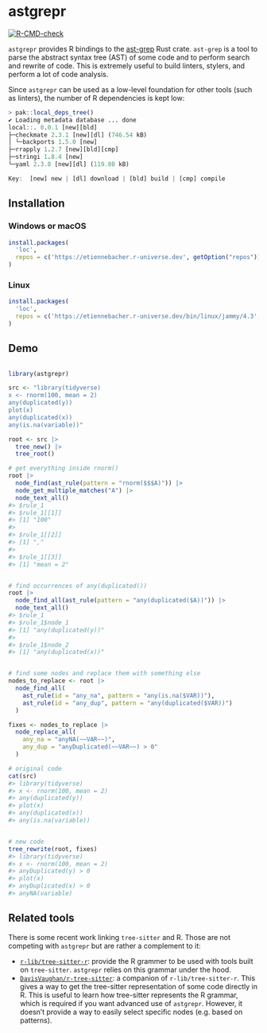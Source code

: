 
<!-- README.md is generated from README.Rmd. Please edit that file -->

# astgrepr

<!-- badges: start -->

[![R-CMD-check](https://github.com/etiennebacher/astgrepr/actions/workflows/R-CMD-check.yaml/badge.svg)](https://github.com/etiennebacher/astgrepr/actions/workflows/R-CMD-check.yaml)
<!-- badges: end -->

`astgrepr` provides R bindings to the
[ast-grep](https://ast-grep.github.io/) Rust crate. `ast-grep` is a tool
to parse the abstract syntax tree (AST) of some code and to perform
search and rewrite of code. This is extremely useful to build linters,
stylers, and perform a lot of code analysis.

Since `astgrepr` can be used as a low-level foundation for other tools
(such as linters), the number of R dependencies is kept low:

``` r
> pak::local_deps_tree()
✔ Loading metadata database ... done
local::. 0.0.1 [new][bld]                                                  
├─checkmate 2.3.1 [new][dl] (746.54 kB)
│ └─backports 1.5.0 [new]
├─rrapply 1.2.7 [new][bld][cmp]
├─stringi 1.8.4 [new]
└─yaml 2.3.8 [new][dl] (119.08 kB)

Key:  [new] new | [dl] download | [bld] build | [cmp] compile
```

## Installation

### Windows or macOS

``` r
install.packages(
  'loc', 
  repos = c('https://etiennebacher.r-universe.dev', getOption("repos"))
)
```

### Linux

``` r
install.packages(
  'loc', 
  repos = c('https://etiennebacher.r-universe.dev/bin/linux/jammy/4.3', getOption("repos"))
)
```

## Demo

``` r

library(astgrepr)

src <- "library(tidyverse)
x <- rnorm(100, mean = 2)
any(duplicated(y))
plot(x)
any(duplicated(x))
any(is.na(variable))"

root <- src |> 
  tree_new() |> 
  tree_root()

# get everything inside rnorm()
root |> 
  node_find(ast_rule(pattern = "rnorm($$$A)")) |> 
  node_get_multiple_matches("A") |> 
  node_text_all()
#> $rule_1
#> $rule_1[[1]]
#> [1] "100"
#> 
#> $rule_1[[2]]
#> [1] ","
#> 
#> $rule_1[[3]]
#> [1] "mean = 2"
```

``` r

# find occurrences of any(duplicated())
root |> 
  node_find_all(ast_rule(pattern = "any(duplicated($A))")) |> 
  node_text_all()
#> $rule_1
#> $rule_1$node_1
#> [1] "any(duplicated(y))"
#> 
#> $rule_1$node_2
#> [1] "any(duplicated(x))"
```

``` r

# find some nodes and replace them with something else
nodes_to_replace <- root |>
  node_find_all(
    ast_rule(id = "any_na", pattern = "any(is.na($VAR))"),
    ast_rule(id = "any_dup", pattern = "any(duplicated($VAR))")
  )

fixes <- nodes_to_replace |>
  node_replace_all(
    any_na = "anyNA(~~VAR~~)",
    any_dup = "anyDuplicated(~~VAR~~) > 0"
  )

# original code
cat(src)
#> library(tidyverse)
#> x <- rnorm(100, mean = 2)
#> any(duplicated(y))
#> plot(x)
#> any(duplicated(x))
#> any(is.na(variable))
```

``` r

# new code
tree_rewrite(root, fixes)
#> library(tidyverse)
#> x <- rnorm(100, mean = 2)
#> anyDuplicated(y) > 0
#> plot(x)
#> anyDuplicated(x) > 0
#> anyNA(variable)
```

## Related tools

There is some recent work linking `tree-sitter` and R. Those are not
competing with `astgrepr` but are rather a complement to it:

- [`r-lib/tree-sitter-r`](https://github.com/r-lib/tree-sitter-r):
  provide the R grammer to be used with tools built on `tree-sitter`.
  `astgrepr` relies on this grammar under the hood.
- [`DavisVaughan/r-tree-sitter`](https://github.com/DavisVaughan/r-tree-sitter):
  a companion of `r-lib/tree-sitter-r`. This gives a way to get the
  tree-sitter representation of some code directly in R. This is useful
  to learn how tree-sitter represents the R grammar, which is required
  if you want advanced use of `astgrepr`. However, it doesn’t provide a
  way to easily select specific nodes (e.g. based on patterns).
